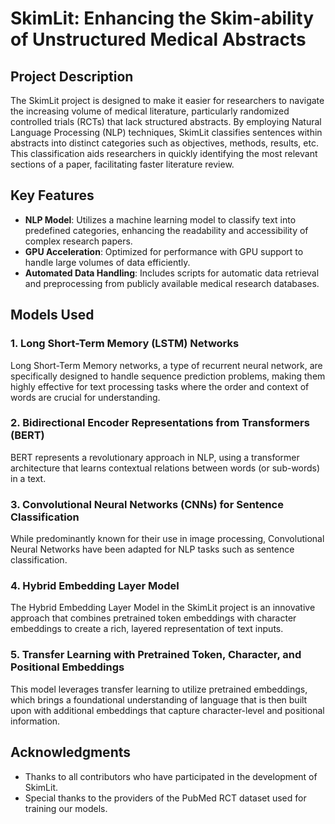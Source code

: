 # SkimLit: Enhancing the Skim-ability of Unstructured Medical Abstracts

## Project Description
The SkimLit project is designed to make it easier for researchers to navigate the increasing volume of medical literature, particularly randomized controlled trials (RCTs) that lack structured abstracts. By employing Natural Language Processing (NLP) techniques, SkimLit classifies sentences within abstracts into distinct categories such as objectives, methods, results, etc. This classification aids researchers in quickly identifying the most relevant sections of a paper, facilitating faster literature review.

## Key Features
- **NLP Model**: Utilizes a machine learning model to classify text into predefined categories, enhancing the readability and accessibility of complex research papers.
- **GPU Acceleration**: Optimized for performance with GPU support to handle large volumes of data efficiently.
- **Automated Data Handling**: Includes scripts for automatic data retrieval and preprocessing from publicly available medical research databases.


## Models Used
### 1. **Long Short-Term Memory (LSTM) Networks**
Long Short-Term Memory networks, a type of recurrent neural network, are specifically designed to handle sequence prediction problems, making them highly effective for text processing tasks where the order and context of words are crucial for understanding.

### 2. **Bidirectional Encoder Representations from Transformers (BERT)**
BERT represents a revolutionary approach in NLP, using a transformer architecture that learns contextual relations between words (or sub-words) in a text.

### 3. **Convolutional Neural Networks (CNNs) for Sentence Classification**
While predominantly known for their use in image processing, Convolutional Neural Networks have been adapted for NLP tasks such as sentence classification.

### 4. **Hybrid Embedding Layer Model**
The Hybrid Embedding Layer Model in the SkimLit project is an innovative approach that combines pretrained token embeddings with character embeddings to create a rich, layered representation of text inputs.

### 5. **Transfer Learning with Pretrained Token, Character, and Positional Embeddings**
This model leverages transfer learning to utilize pretrained embeddings, which brings a foundational understanding of language that is then built upon with additional embeddings that capture character-level and positional information.



## Acknowledgments
- Thanks to all contributors who have participated in the development of SkimLit.
- Special thanks to the providers of the PubMed RCT dataset used for training our models.
